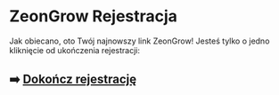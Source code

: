 # ZeonGrow Rejestracja

Jak obiecano, oto Twój najnowszy link ZeonGrow! Jesteś tylko o jedno kliknięcie od ukończenia rejestracji:

## ➡️ [Dokończ rejestrację](https://tinyurl.com/bdz6wzsf)